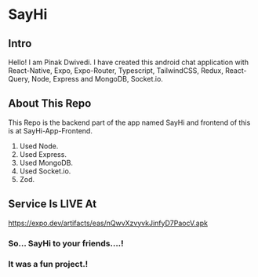 # SayHi

## Intro

Hello! I am Pinak Dwivedi. 
I have created this android chat application with React-Native, Expo, Expo-Router, Typescript, TailwindCSS, Redux, React-Query, Node, Express and MongoDB, Socket.io.

## About This Repo

This Repo is the backend part of the app named SayHi and frontend of this is at SayHi-App-Frontend.

1. Used Node.
2. Used Express.
3. Used MongoDB.
4. Used Socket.io.
5. Zod.

## Service Is LIVE At

https://expo.dev/artifacts/eas/nQwvXzvyvkJinfyD7PaocV.apk

### So... SayHi to your friends....!

### It was a fun project.!
